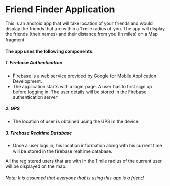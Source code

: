 # Friend Finder Application

This is an android app that will take location of your friends and would display the friends that are within a 1 mile radius of you. The app will display the friends (their names) and their distance from you (In miles) on a Map fragment
#### The app uses the following components:
##### 1. Firebase Authentication 
 - Firebase is a web service provided by Google for Mobile Application Development. 
 - The application starts with a login page. A user has to first sign up before logging in. The user details will be stored in the Firebase authentication server. 
##### 2. GPS
 - The location of user is obtained using the GPS in the device.
##### 3. Firebase Realtime Database
 - Once a user logs in, his location information along with his current time will be stored in the firebase realtime database.
 
All the registered users that are with in the 1 mile radius of the current user will be displayed on the map.

###### Note: It is assumed that everyone that is using this app is a friend


